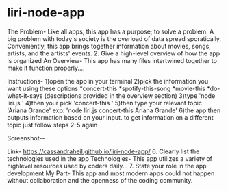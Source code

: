 # liri-node-app

The Problem-
    Like all apps,  this app has a purpose; to solve a problem. A big problem with today's society is the overload of data spread sporatically. Conveniently, this app brings together information about movies, songs, artists, and the artists' events.
2. Give a high-level overview of how the app is organized
An Overview-
    This app has many files intertwined together to make it function properly....

Instructions-
    1)open the app in your terminal
    2)pick the information you want using these options
        *concert-this
        *spotify-this-song
        *movie-this
        *do-what-it-says
            (descriptions provided in the overview section)
    3)type 'node liri.js ' 
    4)then your pick 'concert-this '
    5)then type your relevant topic 'Ariana Grande'
    exp: 'node liri.js concert-this Ariana Grande'
    6)the app then outputs information based on your input. to get information on a different topic just follow steps 2-5 again

Screenshot--

Link-
    https://cassandraheil.github.io/liri-node-app/
6. Clearly list the technologies used in the app
Technologies-
    This app utilizes a variety of highlevel resources used by coders daily...
7. State your role in the app development
My Part-
    This app and most modern apps could not happen without collaboration and the openness of the coding community. 
